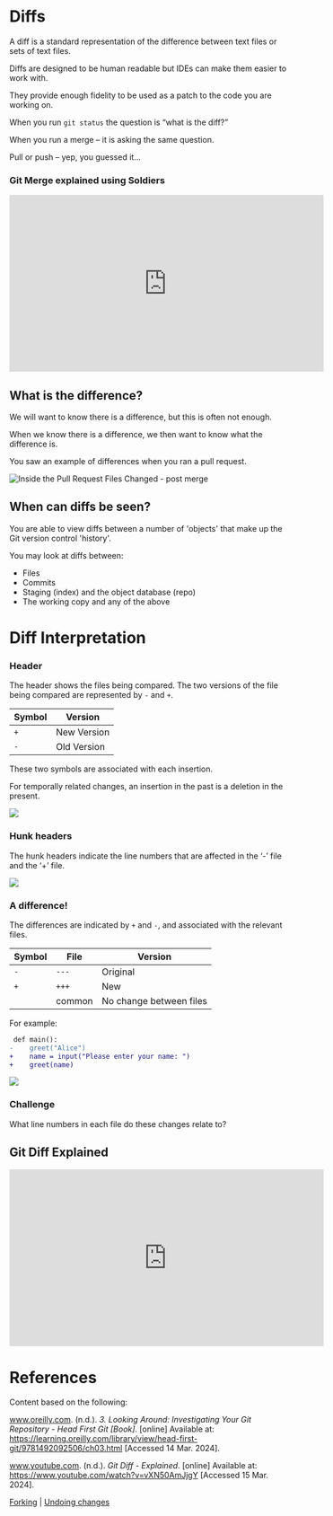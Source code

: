 # Diffs

A diff is a standard representation of the difference between text files or sets of text files.

Diffs are designed to be human readable but IDEs can make them easier to work with.

They provide enough fidelity to be used as a patch to the code you are working on.

When you run `git status` the question is “what is the diff?”

When you run a merge – it is asking the same question.

Pull or push – yep, you guessed it...

### Git Merge explained using Soldiers

<iframe width="560" height="315" src="https://www.youtube.com/embed/4zw7dO46XSQ?si=0ssNcD8S-ukHV3R4" title="YouTube video player" frameborder="0" allow="accelerometer; autoplay; clipboard-write; encrypted-media; gyroscope; picture-in-picture; web-share" allowfullscreen></iframe>


## What is the difference?

We will want to know there is a difference, but this is often not enough.

When we know there is a difference, we then want to know what the difference is.

You saw an example of differences when you ran a pull request.

![Inside the Pull Request Files Changed - post merge](../assets/pasted-image-20240315113136.png)

## When can diffs be seen?

You are able to view diffs between a number of 'objects' that make up the Git version control 'history'.

You may look at diffs between:

- Files
- Commits
- Staging (index) and the object database (repo)
- The working copy and any of the above

# Diff Interpretation

### Header

The header shows the files being compared. The two versions of the file being compared are represented by `-` and `+`.

| Symbol | Version     |
| ------ | ----------- |
| `+`    | New Version |
| `-`    | Old Version |

These two symbols are associated with each insertion.

For temporally related changes, an insertion in the past is a deletion in the present.

![](assets/diff-header.png)

### Hunk headers

The hunk headers indicate the line numbers that are affected in the ‘-’ file and the ‘+’ file.

![](assets/diff-hunk-headers.png)


### A difference!

The differences are indicated by `+` and `-`, and associated with the relevant files.

| Symbol | File   | Version                 |
| ------ | ------ | ----------------------- |
| `-`    | `---`  | Original                |
| `+`    | `+++`  | New                     |
|        | common | No change between files |

For example:
```diff
 def main():  
-    greet("Alice")  
+    name = input("Please enter your name: ")  
+    greet(name)  
```

![](assets/diff-difference.png)

### Challenge

What line numbers in each file do these changes relate to?

## Git Diff Explained

<iframe width="560" height="315" src="https://www.youtube.com/embed/vXN50AmJjgY?si=-hRWjzRZfKLPoOtt" title="YouTube video player" frameborder="0" allow="accelerometer; autoplay; clipboard-write; encrypted-media; gyroscope; picture-in-picture; web-share" allowfullscreen></iframe>


# References

Content based on the following:

www.oreilly.com. (n.d.). _3. Looking Around: Investigating Your Git Repository - Head First Git [Book]_. [online] Available at: https://learning.oreilly.com/library/view/head-first-git/9781492092506/ch03.html [Accessed 14 Mar. 2024].

www.youtube.com. (n.d.). _Git Diff - Explained_. [online] Available at: https://www.youtube.com/watch?v=vXN50AmJjgY [Accessed 15 Mar. 2024].



[Forking](14-forking-over-code/md) | [Undoing changes](16-oopsy-undoing-changes.md)
